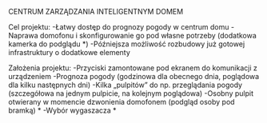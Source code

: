 CENTRUM ZARZĄDZANIA INTELIGENTNYM DOMEM

Cel projektu:
-Łatwy dostęp do prognozy pogody w centrum domu
-Naprawa domofonu i skonfigurowanie go pod własne potrzeby (dodatkowa kamerka do podglądu *)
-Późniejsza możliwość rozbudowy już gotowej infrastruktury o dodatkowe elementy

Założenia projektu:
-Przyciski zamontowane pod ekranem do komunikacji z urządzeniem
-Prognoza pogody (godzinowa dla obecnego dnia, poglądowa dla kilku następnych dni)
-Kilka „pulpitów” do np. przeglądania pogody (szczegółowa na jednym pulpicie, na kolejnym poglądowa)
-Osobny pulpit otwierany w momencie dzwonienia domofonem (podgląd osoby pod bramką) *
-Wybór wygaszacza *
